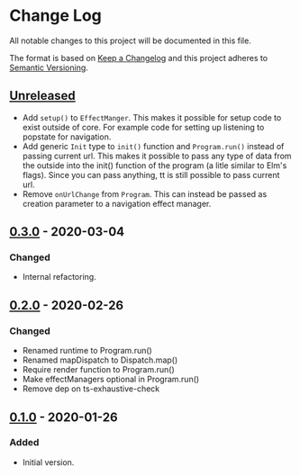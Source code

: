 # Change Log

All notable changes to this project will be documented in this file.

The format is based on [Keep a Changelog](http://keepachangelog.com/)
and this project adheres to [Semantic Versioning](http://semver.org/).

## [Unreleased](https://github.com/typescript-tea/core/compare/v0.3.0...master)

- Add `setup()` to `EffectManger`. This makes it possible for setup code to exist outside of core. For example code for setting up listening to popstate for navigation.
- Add generic `Init` type to `init()` function and `Program.run()` instead of passing current url. This makes it possible to pass any type of data from the outside into the init() function of the program (a litle similar to Elm's flags). Since you can pass anything, tt is still possible to pass current url.
- Remove `onUrlChange` from `Program`. This can instead be passed as creation parameter to a navigation effect manager.

## [0.3.0](https://github.com/typescript-tea/core/compare/v0.2.0...v0.3.0) - 2020-03-04

### Changed

- Internal refactoring.

## [0.2.0](https://github.com/typescript-tea/core/compare/v0.1.0...v0.2.0) - 2020-02-26

### Changed

- Renamed runtime to Program.run()
- Renamed mapDispatch to Dispatch.map()
- Require render function to Program.run()
- Make effectManagers optional in Program.run()
- Remove dep on ts-exhaustive-check

## [0.1.0](https://github.com/typescript-tea/core/compare/v0.1.0...v0.1.0) - 2020-01-26

### Added

- Initial version.
